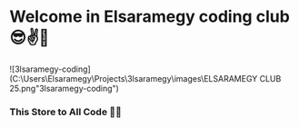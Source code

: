 # Welcome in Elsaramegy coding club 😎✌🤘


![3lsaramegy-coding](C:\Users\Elsaramegy\Projects\3lsaramegy\images\ELSARAMEGY CLUB 25.png"3lsaramegy-coding")

### This Store to All Code 👨‍💻

<!---
- 👋 Hi, I’m MahmoudElsaramegy
- 👀 I’m interested in {C++,python,Drat,Flutter,django}
- 🌱 I’m currently learning {C++,Flutter}
- 📫 How to reach me Mahmoud Elsaramegy.. 

<!---
3lsaramegy/3lsaramegy is a ✨ special ✨ repository because its `README.md` (this file) appears on your GitHub profile.
You can click the Preview link to take a look at your changes.
_______________________________________________________________
# HI im Mahmoud Elsaramegy 😊😊🤨 
 ## Cell My Any Time😍 [facebook](https://www.facebook.com/3lsaramegyx500/)  


## I can Do👇👇
### any code  By Python 😎
### Some codes By C++ {}; 😎🤑
## 👀 I’m interested in {C++,python,Drat} 🤴🤴
## 👨‍🏫👨‍🏫 I’m currently learning {C++,Dart} 😅

* I Study
    * FLUTTER 😍
    * C++    🤯🤯
    * Dart  😮🤔😮
# Thank You To Visit My 😍🥰😘
--->

